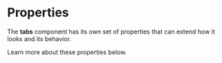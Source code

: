 # Properties

The **tabs** component has its own set of properties that can extend how it looks and its behavior. 

Learn more about these properties below.